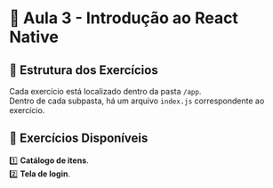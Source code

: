 # 📌 Aula 3 - Introdução ao React Native

## 📂 Estrutura dos Exercícios  
Cada exercício está localizado dentro da pasta `/app`.  
Dentro de cada subpasta, há um arquivo `index.js` correspondente ao exercício.  

## 🔹 Exercícios Disponíveis  
1️⃣ **Catálogo de itens**.  
2️⃣ **Tela de login**.  
